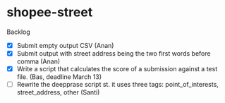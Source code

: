 # shopee-street

Backlog
- [X] Submit empty output CSV (Anan)
- [X] Submit output with street address being the two first words before comma (Anan)
- [X] Write a script that calculates the score of a submission against a test file. (Bas, deadline March 13)
- [ ] Rewrite the deepprase script st. it uses three tags: point_of_interests, street_address, other (Santi)
